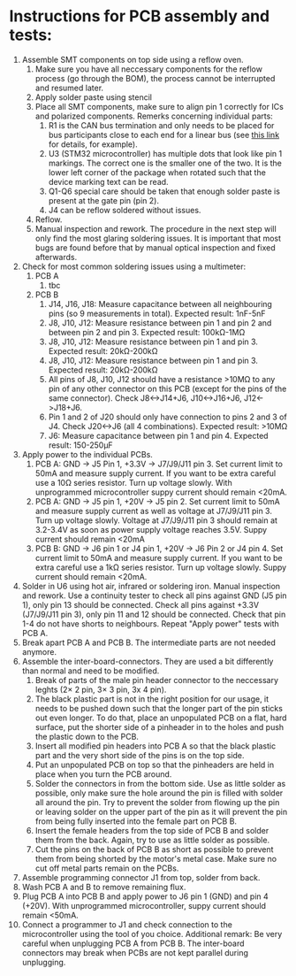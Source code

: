 # Instructions for PCB assembly and tests:

1. Assemble SMT components on top side using a reflow oven.
    1. Make sure you have all neccessary components for the reflow process (go through the BOM), the process cannot be interrupted and resumed later.
    1. Apply solder paste using stencil
    1. Place all SMT components, make sure to align pin 1 correctly for ICs and polarized components. Remerks concerning individual parts:
       1. R1 is the CAN bus termination and only needs to be placed for bus participants close to each end for a linear bus (see [this link](https://www.ni.com/en-us/innovations/white-papers/09/can-physical-layer-and-termination-guide.html) for details, for example).
       1. U3 (STM32 microcontroller) has multiple dots that look like pin 1 markings. The correct one is the smaller one of the two. It is the lower left corner of the package when rotated such that the device marking text can be read.
       1. Q1-Q6 special care should be taken that enough solder paste is present at the gate pin (pin 2).
       1. J4 can be reflow soldered without issues.
    1. Reflow.
    1. Manual inspection and rework. The procedure in the next step will only find the most glaring soldering issues. It is important that most bugs are found before that by manual optical inspection and fixed afterwards.
1. Check for most common soldering issues using a multimeter:
    1. PCB A
       1. tbc
    1. PCB B
       1. J14, J16, J18: Measure capacitance between all neighbouring pins (so 9 measurements in total). Expected result: 1nF-5nF
       1. J8, J10, J12: Measure resistance between pin 1 and pin 2 and between pin 2 and pin 3. Expected result: 100kΩ-1MΩ
       1. J8, J10, J12: Measure resistance between pin 1 and pin 3. Expected result: 20kΩ-200kΩ
       1. J8, J10, J12: Measure resistance between pin 1 and pin 3. Expected result: 20kΩ-200kΩ
       1. All pins of J8, J10, J12 should have a resistance >10MΩ to any pin of any other connector on this PCB (except for the pins of the same connector). Check J8<->J14+J6, J10<->J16+J6, J12<->J18+J6.
       1. Pin 1 and 2 of J20 should only have connection to pins 2 and 3 of J4. Check J20<->J6 (all 4 combinations). Expected result: >10MΩ
       1. J6: Measure capacitance between pin 1 and pin 4. Expected result: 150-250µF
1. Apply power to the individual PCBs.
   1. PCB A: GND -> J5 Pin 1, +3.3V -> J7/J9/J11 pin 3. Set current limit to 50mA and measure supply current. If you want to be extra careful use a 10Ω series resistor. Turn up voltage slowly. With unprogrammed microcontroller suppy current should remain <20mA.
   1. PCB A: GND -> J5 pin 1, +20V -> J5 pin 2. Set current limit to 50mA and measure supply current as well as voltage at J7/J9/J11 pin 3. Turn up voltage slowly. Voltage at J7/J9/J11 pin 3 should remain at 3.2-3.4V as soon as power supply voltage reaches 3.5V. Suppy current should remain <20mA
   1. PCB B: GND -> J6 pin 1 or J4 pin 1, +20V -> J6 Pin 2 or J4 pin 4. Set current limit to 50mA and measure supply current. If you want to be extra careful use a 1kΩ series resistor. Turn up voltage slowly. Suppy current should remain <20mA.
1. Solder in U6 using hot air, infrared or soldering iron. Manual inspection and rework. Use a continuity tester to check all pins against GND (J5 pin 1), only pin 13 should be connected. Check all pins against +3.3V (J7/J9/J11 pin 3), only pin 11 and 12 should be connected. Check that pin 1-4 do not have shorts to neighbours. Repeat "Apply power" tests with PCB A.
1. Break apart PCB A and PCB B. The intermediate parts are not needed anymore.
1. Assemble the inter-board-connectors. They are used a bit differently than normal and need to be modified.
   1. Break of parts of the male pin header connector to the neccessary leghts (2× 2 pin, 3× 3 pin, 3x 4 pin).
   1. The black plastic part is not in the right position for our usage, it needs to be pushed down such that the longer part of the pin sticks out even longer. To do that, place an unpopulated PCB on a flat, hard surface, put the shorter side of a pinheader in to the holes and push the plastic down to the PCB.
   1. Insert all modified pin headers into PCB A so that the black plastic part and the very short side of the pins is on the top side.
   1. Put an unpopulated PCB on top so that the pinheaders are held in place when you turn the PCB around.
   1. Solder the connectors in from the bottom side. Use as little solder as possible, only make sure the hole around the pin is filled with solder all around the pin. Try to prevent the solder from flowing up the pin or leaving solder on the upper part of the pin as it will prevent the pin from being fully inserted into the female part on PCB B.
   1. Insert the female headers from the top side of PCB B and solder them from the back. Again, try to use as little solder as possible.
   1. Cut the pins on the back of PCB B as short as possible to prevent them from being shorted by the motor's metal case. Make sure no cut off metal parts remain on the PCBs.
1. Assemble programming connector J1 from top, solder from back.
1. Wash PCB A and B to remove remaining flux.
1. Plug PCB A into PCB B and apply power to J6 pin 1 (GND) and pin 4 (+20V). With unprogrammed microcontroller, suppy current should remain <50mA.
1. Connect a programmer to J1 and check connection to the microcontroller using the tool of you choice.
Additional remark: Be very careful when unplugging PCB A from PCB B. The inter-board connectors may break when PCBs are not kept parallel during unplugging.
